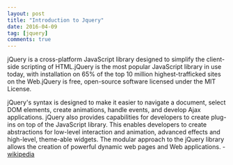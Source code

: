 ```yaml
---
layout: post
title: "Introduction to Jquery"
date: 2016-04-09
tag: [jquery]
comments: true
---
```

jQuery is a cross-platform JavaScript library designed to simplify the client-side scripting of HTML.jQuery is the most popular JavaScript library in use today, with installation on 65% of the top 10 million highest-trafficked sites on the Web.jQuery is free, open-source software licensed under the MIT License.

 jQuery's syntax is designed to make it easier to navigate a document, select DOM elements, create animations, handle events, and develop Ajax applications. jQuery also provides capabilities for developers to create plug-ins on top of the JavaScript library. This enables developers to create abstractions for low-level interaction and animation, advanced effects and high-level, theme-able widgets. The modular approach to the jQuery library allows the creation of powerful dynamic web pages and Web applications. - [wikipedia](https://en.wikipedia.org/wiki/JQuery)
